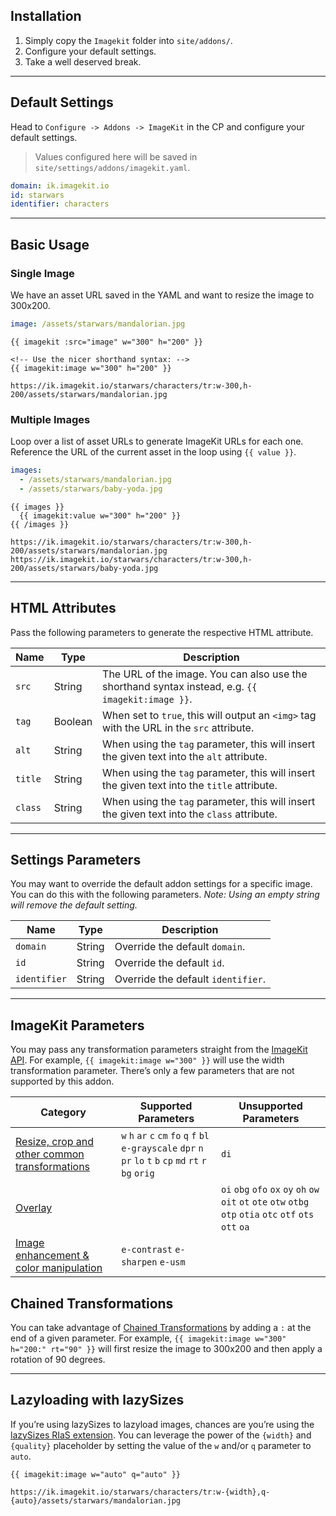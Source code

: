## Installation

1. Simply copy the `Imagekit` folder into `site/addons/`.
2. Configure your default settings.
3. Take a well deserved break.

***

## Default Settings
Head to `Configure -> Addons -> ImageKit` in the CP and configure your default settings. 

> Values configured here will be saved in `site/settings/addons/imagekit.yaml`.

```yaml
domain: ik.imagekit.io
id: starwars
identifier: characters 
```

***

## Basic Usage

### Single Image
We have an asset URL saved in the YAML and want to resize the image to 300x200.

```yaml
image: /assets/starwars/mandalorian.jpg
```

```template
{{ imagekit :src="image" w="300" h="200" }}

<!-- Use the nicer shorthand syntax: -->
{{ imagekit:image w="300" h="200" }}
```

```output
https://ik.imagekit.io/starwars/characters/tr:w-300,h-200/assets/starwars/mandalorian.jpg
```

### Multiple Images
Loop over a list of asset URLs to generate ImageKit URLs for each one. Reference the URL of the current asset in the loop using `{{ value }}`.

```yaml
images:
  - /assets/starwars/mandalorian.jpg
  - /assets/starwars/baby-yoda.jpg
```

```template
{{ images }}
  {{ imagekit:value w="300" h="200" }}
{{ /images }}
```

```output
https://ik.imagekit.io/starwars/characters/tr:w-300,h-200/assets/starwars/mandalorian.jpg
https://ik.imagekit.io/starwars/characters/tr:w-300,h-200/assets/starwars/baby-yoda.jpg
```

***

## HTML Attributes
Pass the following parameters to generate the respective HTML attribute.

| Name | Type | Description |
|------|------|-------------|
| `src` | String | The URL of the image. You can also use the shorthand syntax instead, e.g. `{{ imagekit:image }}`. |
| `tag` | Boolean | When set to `true`, this will output an `<img>` tag with the URL in the `src` attribute. |
| `alt` | String | When using the `tag` parameter, this will insert the given text into the `alt` attribute. |
| `title` | String | When using the `tag` parameter, this will insert the given text into the `title` attribute. |
| `class` | String | When using the `tag` parameter, this will insert the given text into the `class` attribute. |

***

## Settings Parameters
You may want to override the default addon settings for a specific image. You can do this with the following parameters. *Note: Using an empty string will remove the default setting.*

| Name | Type | Description |
|------|------|-------------|
| `domain` | String | Override the default `domain`. |
| `id` | String | Override the default `id`. |
| `identifier` | String | Override the default `identifier`. |

***

## ImageKit Parameters
You may pass any transformation parameters straight from the [ImageKit API](https://docs.imagekit.io/features/image-transformations). For example, `{{ imagekit:image w="300" }}` will use the width transformation parameter. There’s only a few parameters that are not supported by this addon.

| Category | Supported Parameters | Unsupported Parameters |
|----------|----------------------|------------------------|
| [Resize, crop and other common transformations](https://docs.imagekit.io/features/image-transformations/resize-crop-and-other-transformations) | `w` `h` `ar` `c` `cm` `fo` `q` `f` `bl` `e-grayscale` `dpr` `n` `pr` `lo` `t` `b` `cp` `md` `rt` `r` `bg` `orig` | `di` |
| [Overlay](https://docs.imagekit.io/features/image-transformations/overlay) | | `oi` `obg` `ofo` `ox` `oy` `oh` `ow` `oit` `ot` `ote` `otw` `otbg` `otp` `otia` `otc` `otf` `ots` `ott` `oa` |
| [Image enhancement & color manipulation](https://docs.imagekit.io/features/image-transformations/image-enhancement-and-color-manipulation) | `e-contrast` `e-sharpen` `e-usm` | |

## Chained Transformations
You can take advantage of [Chained Transformations](https://docs.imagekit.io/features/image-transformations/chained-transformations) by adding a `:` at the end of a given parameter. For example, `{{ imagekit:image w="300" h="200:" rt="90" }}` will first resize the image to 300x200 and then apply a rotation of 90 degrees.

***

## Lazyloading with lazySizes
If you’re using lazySizes to lazyload images, chances are you’re using the [lazySizes RIaS extension](https://github.com/aFarkas/lazysizes/tree/gh-pages/plugins/rias). You can leverage the power of the `{width}` and `{quality}` placeholder by setting the value of the `w` and/or `q` parameter to `auto`.


```template
{{ imagekit:image w="auto" q="auto" }}
```

```output
https://ik.imagekit.io/starwars/characters/tr:w-{width},q-{auto}/assets/starwars/mandalorian.jpg
```
